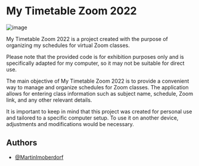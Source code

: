 # My Timetable Zoom 2022

![image](https://github.com/MartinImoberdorf/MyTimetableZoom2022/assets/93394695/e56cd1e9-e0f8-4670-aea7-6f436d23c2cd)

My Timetable Zoom 2022 is a project created with the purpose of organizing my schedules for virtual Zoom classes.

Please note that the provided code is for exhibition purposes only and is specifically adapted for my computer, so it may not be suitable for direct use.

The main objective of My Timetable Zoom 2022 is to provide a convenient way to manage and organize schedules for Zoom classes. The application allows for entering class information such as subject name, schedule, Zoom link, and any other relevant details.

It is important to keep in mind that this project was created for personal use and tailored to a specific computer setup. To use it on another device, adjustments and modifications would be necessary.


## Authors

- [@MartinImoberdorf](https://www.github.com/MartinImoberdorf)
